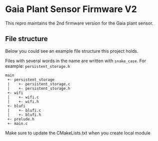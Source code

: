# Gaia Plant Sensor Firmware V2
This repro maintains the 2nd firmware version for the Gaia plant sensor.

## File structure
Below you could see an example file structure this project holds.

Files with several words in the name are written with `snake_case`. For example: `persistent_storage.h`

```
main
 +- persistent_storage
 |    +- persistent_storage.c
 |    +- persistent_storage.h
 +- wifi
 |    +- wifi.c
 |    +- wifi.h
 +- blufi
 |    +- blufi.c
 |    +- blufi.h
 +- prelude.h
 +- main.c
```

Make sure to update the CMakeLists.txt when you create local module

